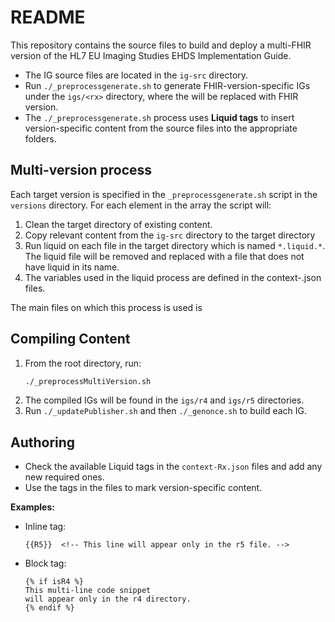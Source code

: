 # README

This repository contains the source files to build and deploy a multi-FHIR version of the HL7 EU Imaging Studies EHDS Implementation Guide.

- The IG source files are located in the `ig-src` directory.
- Run `./_preprocessgenerate.sh` to generate FHIR-version-specific IGs under the `igs/<rx>` directory, where the <rx> will be replaced with FHIR version.
- The `./_preprocessgenerate.sh` process uses **Liquid tags** to insert version-specific content from the source files into the appropriate folders.

## Multi-version process

Each target version is specified in the `_preprocessgenerate.sh` script in the `versions` directory. For each element in the array the script will:

1. Clean the target directory of existing content.
2. Copy relevant content from the `ig-src` directory to the target directory
3. Run liquid on each file in the target directory which is named `*.liquid.*`. The liquid file will be removed and replaced with a file that does not have liquid in its name.
4. The variables used in the liquid process are defined in the context-<Rx>.json files.

The main files on which this process is used is 

## Compiling Content

1. From the root directory, run:
   ```sh
   ./_preprocessMultiVersion.sh
   ```
2. The compiled IGs will be found in the `igs/r4` and `igs/r5` directories.
3. Run `./_updatePublisher.sh` and then `./_genonce.sh` to build each IG.

## Authoring

- Check the available Liquid tags in the `context-Rx.json` files and add any new required ones.
- Use the tags in the files to mark version-specific content.

**Examples:**

- Inline tag:
  ```liquid
  {{R5}}  <!-- This line will appear only in the r5 file. -->
  ```

- Block tag:
  ```liquid
  {% if isR4 %}
  This multi-line code snippet
  will appear only in the r4 directory.
  {% endif %}
  ```